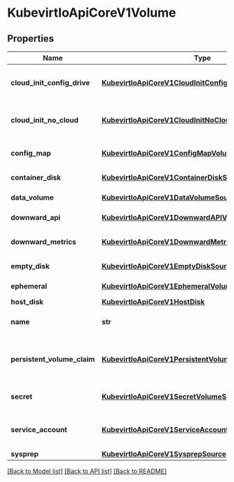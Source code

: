 # KubevirtIoApiCoreV1Volume

## Properties
Name | Type | Description | Notes
------------ | ------------- | ------------- | -------------
**cloud_init_config_drive** | [**KubevirtIoApiCoreV1CloudInitConfigDriveSource**](KubevirtIoApiCoreV1CloudInitConfigDriveSource.md) | CloudInitConfigDrive represents a cloud-init Config Drive user-data source. The Config Drive data will be added as a disk to the vmi. A proper cloud-init installation is required inside the guest. More info: https://cloudinit.readthedocs.io/en/latest/topics/datasources/configdrive.html | [optional] 
**cloud_init_no_cloud** | [**KubevirtIoApiCoreV1CloudInitNoCloudSource**](KubevirtIoApiCoreV1CloudInitNoCloudSource.md) | CloudInitNoCloud represents a cloud-init NoCloud user-data source. The NoCloud data will be added as a disk to the vmi. A proper cloud-init installation is required inside the guest. More info: http://cloudinit.readthedocs.io/en/latest/topics/datasources/nocloud.html | [optional] 
**config_map** | [**KubevirtIoApiCoreV1ConfigMapVolumeSource**](KubevirtIoApiCoreV1ConfigMapVolumeSource.md) | ConfigMapSource represents a reference to a ConfigMap in the same namespace. More info: https://kubernetes.io/docs/tasks/configure-pod-container/configure-pod-configmap/ | [optional] 
**container_disk** | [**KubevirtIoApiCoreV1ContainerDiskSource**](KubevirtIoApiCoreV1ContainerDiskSource.md) | ContainerDisk references a docker image, embedding a qcow or raw disk. More info: https://kubevirt.gitbooks.io/user-guide/registry-disk.html | [optional] 
**data_volume** | [**KubevirtIoApiCoreV1DataVolumeSource**](KubevirtIoApiCoreV1DataVolumeSource.md) | DataVolume represents the dynamic creation a PVC for this volume as well as the process of populating that PVC with a disk image. | [optional] 
**downward_api** | [**KubevirtIoApiCoreV1DownwardAPIVolumeSource**](KubevirtIoApiCoreV1DownwardAPIVolumeSource.md) | DownwardAPI represents downward API about the pod that should populate this volume | [optional] 
**downward_metrics** | [**KubevirtIoApiCoreV1DownwardMetricsVolumeSource**](KubevirtIoApiCoreV1DownwardMetricsVolumeSource.md) | DownwardMetrics adds a very small disk to VMIs which contains a limited view of host and guest metrics. The disk content is compatible with vhostmd (https://github.com/vhostmd/vhostmd) and vm-dump-metrics. | [optional] 
**empty_disk** | [**KubevirtIoApiCoreV1EmptyDiskSource**](KubevirtIoApiCoreV1EmptyDiskSource.md) | EmptyDisk represents a temporary disk which shares the vmis lifecycle. More info: https://kubevirt.gitbooks.io/user-guide/disks-and-volumes.html | [optional] 
**ephemeral** | [**KubevirtIoApiCoreV1EphemeralVolumeSource**](KubevirtIoApiCoreV1EphemeralVolumeSource.md) | Ephemeral is a special volume source that \&quot;wraps\&quot; specified source and provides copy-on-write image on top of it. | [optional] 
**host_disk** | [**KubevirtIoApiCoreV1HostDisk**](KubevirtIoApiCoreV1HostDisk.md) | HostDisk represents a disk created on the cluster level | [optional] 
**name** | **str** | Volume&#39;s name. Must be a DNS_LABEL and unique within the vmi. More info: https://kubernetes.io/docs/concepts/overview/working-with-objects/names/#names | [default to '']
**persistent_volume_claim** | [**KubevirtIoApiCoreV1PersistentVolumeClaimVolumeSource**](KubevirtIoApiCoreV1PersistentVolumeClaimVolumeSource.md) | PersistentVolumeClaimVolumeSource represents a reference to a PersistentVolumeClaim in the same namespace. Directly attached to the vmi via qemu. More info: https://kubernetes.io/docs/concepts/storage/persistent-volumes#persistentvolumeclaims | [optional] 
**secret** | [**KubevirtIoApiCoreV1SecretVolumeSource**](KubevirtIoApiCoreV1SecretVolumeSource.md) | SecretVolumeSource represents a reference to a secret data in the same namespace. More info: https://kubernetes.io/docs/concepts/configuration/secret/ | [optional] 
**service_account** | [**KubevirtIoApiCoreV1ServiceAccountVolumeSource**](KubevirtIoApiCoreV1ServiceAccountVolumeSource.md) | ServiceAccountVolumeSource represents a reference to a service account. There can only be one volume of this type! More info: https://kubernetes.io/docs/tasks/configure-pod-container/configure-service-account/ | [optional] 
**sysprep** | [**KubevirtIoApiCoreV1SysprepSource**](KubevirtIoApiCoreV1SysprepSource.md) | Represents a Sysprep volume source. | [optional] 

[[Back to Model list]](../README.md#documentation-for-models) [[Back to API list]](../README.md#documentation-for-api-endpoints) [[Back to README]](../README.md)


